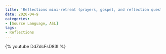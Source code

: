 ```yaml
---
title: 'Reflections mini-retreat (prayers, gospel, and reflection questions)'
date: 2020-04-9
categories:
- [Source Language, ASL]
tags:
- Reflections
---
```

{% youtube DdZdcFsD83I %}